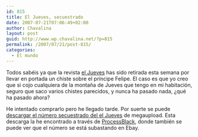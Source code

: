 ```yaml
---
id: 815
title: El Jueves, secuestrado
date: 2007-07-21T07:06:49+02:00
author: Chavalina
layout: post
guid: http://www.wp.chavalina.net/?p=815
permalink: /2007/07/21/post-815/
categories:
  - El mundo
---
```

Todos sab&eacute;is ya que la revista <a href="http://eljueves.es/" target="_blank">el Jueves</a> has sido retirada esta semana por llevar en portada un chiste sobre el pr&iacute;ncipe Felipe. El caso es que yo creo que si cojo cualquiera de la monta&ntilde;a de Jueves que tengo en mi habitaci&oacute;n, seguro que saco varios chistes parecidos, y nunca ha pasado nada, &iquest;qu&eacute; ha pasado ahora?

He intentado comprarlo pero he llegado tarde. Por suerte se puede <a href="http://www.megaupload.com/es/?d=Q2FIVTQ8" target="_blank">descargar el n&uacute;mero secuestrado del el Jueves</a> de megaupload. Esta descarga la he encontrado a trav&eacute;s de <a href="http://www.processblack.com/weblog/el-jueves-le-debe-una-al-sr-juez" target="_blank">ProcessBlack</a>, donde tambi&eacute;n se puede ver que el n&uacute;mero se est&aacute; subastando en Ebay.